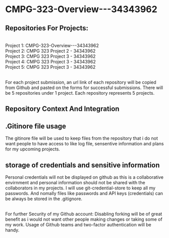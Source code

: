 # CMPG-323-Overview---34343962



## Repositories For Projects:
<br />  Project 1: CMPG-323-Overview---34343962
<br />  Project 2: CMPG 323 Project 2 - 34343962
<br /> Project 3: CMPG 323 Project 3 - 34343962
<br /> Project 4: CMPG 323 Project 3 - 34343962
<br /> Project 5: CMPG 323 Project 3 - 34343962

<br /> For each project submission, an url link of each repository will be copied from Github and pasted on the forms for successful submissions. There will be 5 repositories under 1 project. Each repository represents 5 projects.

## Repository Context And Integration



## .Gitinore file usage
The gitinore file will be used to keep files from the repository that i do not want people to have access to like log file, sensentive information and plans for my upcoming projects. 


## storage of credentials and sensitive information
Personal credentials will not be displayed on github as this is a collaborative envirnment and personal information should not be shared with the collaborators in my projects. I will use git-credential-store to keep all my passwords. And nomally files like passwords and API keys (credentials)
can be always be stored in the .gitignore.

<br />For further Security of my Github account:
Disabling forking will be of great benefit as i would not want other people making changes or taking some of my work. Usage of Github teams and two-factor authentication will be handy.


